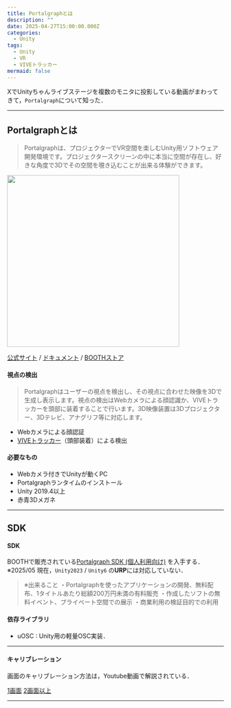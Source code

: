 ```yaml
---
title: Portalgraphとは
description: ""
date: 2025-04-27T15:00:00.000Z
categories:
  - Unity
tags:
  - Unity
  - VR
  - VIVEトラッカー
mermaid: false
---
```


XでUnityちゃんライブステージを複数のモニタに投影している動画がまわってきて，`Portalgraph`について知った．

---
## Portalgraphとは

> Portalgraphは、プロジェクターでVR空間を楽しむUnity用ソフトウェア開発環境です。プロジェクタースクリーンの中に本当に空間が存在し、好きな角度で3Dでその空間を覗き込むことが出来る体験ができます。

<img src="https://portalgraphvr.gitbook.io/~gitbook/image?url=https%3A%2F%2F2416823498-files.gitbook.io%2F%7E%2Ffiles%2Fv0%2Fb%2Fgitbook-x-prod.appspot.com%2Fo%2Fspaces%252FaJCTlOkQcgkhVMLcuHBm%252Fuploads%252FMRCQKiz0BrjgU6Kbf2x8%252FIMG_6869_.jpg%3Falt%3Dmedia%26token%3D2039b65e-38c2-432f-a2c0-25996f1d90f7&width=768&dpr=4&quality=100&sign=12970a2a&sv=2" alt="" width=400>

[公式サイト][Portalgraph 公式サイト] / [ドキュメント][Portalgraph ドキュメント] / [BOOTHストア][Portalgraph BOOTHストア]

#### 視点の検出

> Portalgraphはユーザーの視点を検出し、その視点に合わせた映像を3Dで生成し表示します。視点の検出はWebカメラによる顔認識か、VIVEトラッカーを頭部に装着することで行います。3D映像装置は3Dプロジェクター、3Dテレビ、アナグリフ等に対応します。

- Webカメラによる顔認証
- [VIVEトラッカー][VIVEトラッカー]（頭部装着）による検出

#### 必要なもの
- Webカメラ付きでUnityが動くPC
- Portalgraphランタイムのインストール
- Unity 2019.4以上
- 赤青3Dメガネ


--- 
## SDK

#### SDK 
BOOTHで販売されている[Portalgraph SDK (個人利用向け)](https://portalgraph.booth.pm/items/3213218) を入手する．
※2025/05 現在，`Unity2023` / `Unity6` の**URP**には対応していない．


> ※出来ること
・Portalgraphを使ったアプリケーションの開発、無料配布、1タイトルあたり総額200万円未満の有料販売
・作成したソフトの無料イベント、プライベート空間での展示
・商業利用の検証目的での利用


#### 依存ライブラリ

- uOSC : Unity用の軽量OSC実装．


---
#### キャリブレーション

画面のキャリブレーション方法は，Youtube動画で解説されている．

[1画面](https://www.youtube.com/watch?v=qchLXv79f1A)
[2画面以上](https://www.youtube.com/watch?v=uTJq9aFyWgA)

--- 
## 






<!-- Link -->
[VIVEトラッカー]: https://www.vive.com/jp/accessory/tracker3/



[Portalgraph 公式サイト]: https://www.portalgraph.com/ja
[Portalgraph ドキュメント]: https://portalgraphvr.gitbook.io/portalgraphdokyumento
[Portalgraph BOOTHストア]: https://portalgraph.booth.pm/
